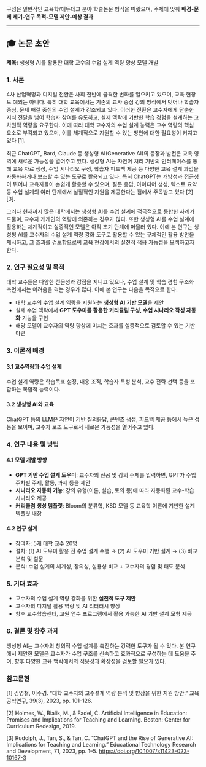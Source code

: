 구성은 일반적인 교육학/에듀테크 분야 학술논문 형식을 따랐으며, 주제에 맞춰 **배경-문제 제기-연구 목적-모델 제안-예상 결과**

---

## 🎓 논문 초안  
**제목:** 생성형 AI를 활용한 대학 교수의 수업 설계 역량 향상 모델 개발

### 1. 서론  
4차 산업혁명과 디지털 전환은 사회 전반에 급격한 변화를 일으키고 있으며, 교육 현장도 예외는 아니다. 특히 대학 교육에서는 기존의 교사 중심 강의 방식에서 벗어나 학습자 중심, 문제 해결 중심의 수업 설계가 강조되고 있다. 이러한 전환은 교수자에게 단순한 지식 전달을 넘어 학습자 참여를 유도하고, 실제 맥락에 기반한 학습 경험을 설계하는 고차원적 역량을 요구한다. 이에 따라 대학 교수자의 수업 설계 능력은 교수 역량의 핵심 요소로 부각되고 있으며, 이를 체계적으로 지원할 수 있는 방안에 대한 필요성이 커지고 있다 [1].

최근 ChatGPT, Bard, Claude 등 생성형 AI(Generative AI)의 등장과 발전은 교육 영역에 새로운 가능성을 열어주고 있다. 생성형 AI는 자연어 처리 기반의 인터페이스를 통해 교육 자료 생성, 수업 시나리오 구성, 학습자 피드백 제공 등 다양한 교육 설계 과업을 자동화하거나 보조할 수 있는 도구로 활용되고 있다. 특히 ChatGPT는 개방성과 접근성이 뛰어나 교육자들이 손쉽게 활용할 수 있으며, 질문 응답, 아이디어 생성, 텍스트 요약 등 수업 설계의 여러 단계에서 실질적인 지원을 제공한다는 점에서 주목받고 있다 [2][3].

그러나 현재까지 많은 대학에서는 생성형 AI를 수업 설계에 적극적으로 통합한 사례가 드물며, 교수자 개개인의 역량에 의존하는 경우가 많다. 또한 생성형 AI를 수업 설계에 활용하는 체계적이고 실증적인 모델은 아직 초기 단계에 머물러 있다. 이에 본 연구는 생성형 AI를 교수자의 수업 설계 역량 강화 도구로 활용할 수 있는 구체적인 활용 방안을 제시하고, 그 효과를 검토함으로써 교육 현장에서의 실천적 적용 가능성을 모색하고자 한다.

### 2. 연구 필요성 및 목적  
대학 교수들은 다양한 전문성과 강점을 지니고 있으나, 수업 설계 및 학습 경험 구조화 측면에서는 어려움을 겪는 경우가 많다. 이에 본 연구는 다음을 목적으로 한다.  
- 대학 교수의 수업 설계 역량을 지원하는 **생성형 AI 기반 모델**을 제안  
- 실제 수업 맥락에서 **GPT 도우미를 활용한 커리큘럼 구성, 수업 시나리오 작성 자동화** 기능을 구현  
- 해당 모델이 교수자의 역량 향상에 미치는 효과를 실증적으로 검토할 수 있는 기반 마련

### 3. 이론적 배경  
#### 3.1 교수역량과 수업 설계  
수업 설계 역량은 학습목표 설정, 내용 조직, 학습자 특성 분석, 교수 전략 선택 등을 포함하는 복합적 능력이다.  
#### 3.2 생성형 AI와 교육  
ChatGPT 등의 LLM은 자연어 기반 질의응답, 콘텐츠 생성, 피드백 제공 등에서 높은 성능을 보이며, 교수자 보조 도구로서 새로운 가능성을 열어주고 있다.

### 4. 연구 내용 및 방법  
#### 4.1 모델 개발 방향  
- **GPT 기반 수업 설계 도우미**: 교수자의 전공 및 강의 주제를 입력하면, GPT가 수업 주차별 주제, 활동, 과제 등을 제안  
- **시나리오 자동화 기능**: 강의 유형(이론, 실습, 토의 등)에 따라 자동화된 교수-학습 시나리오 제공  
- **커리큘럼 생성 템플릿**: Bloom의 분류학, KSD 모델 등 교육학 이론에 기반한 설계 템플릿 내장  
#### 4.2 연구 설계  
- 참여자: 5개 대학 교수 20명  
- 절차: (1) AI 도우미 활용 전 수업 설계 수행 → (2) AI 도우미 기반 설계 → (3) 비교 분석 및 설문  
- 분석: 수업 설계의 체계성, 창의성, 실용성 비교 + 교수자의 경험 및 태도 분석

### 5. 기대 효과  
- 교수자의 수업 설계 역량 강화를 위한 **실천적 도구 제안**  
- 교수자의 디지털 활용 역량 및 AI 리터러시 향상  
- 향후 교수학습센터, 교원 연수 프로그램에서 활용 가능한 AI 기반 설계 모형 제공

### 6. 결론 및 향후 과제  
생성형 AI는 교수자의 창의적 수업 설계를 촉진하는 강력한 도구가 될 수 있다. 본 연구에서 제안한 모델은 교수자가 수업 구조를 신속하고 효과적으로 구성하는 데 도움을 주며, 향후 다양한 교육 맥락에서의 적용성과 확장성을 검토할 필요가 있다.

### 참고문헌
[1] 김영철, 이수경. “대학 교수자의 교수설계 역량 분석 및 향상을 위한 지원 방안.” 교육공학연구, 39(3), 2023, pp. 101-126.

[2] Holmes, W., Bialik, M., & Fadel, C. Artificial Intelligence in Education: Promises and Implications for Teaching and Learning. Boston: Center for Curriculum Redesign, 2019.

[3] Rudolph, J., Tan, S., & Tan, C. “ChatGPT and the Rise of Generative AI: Implications for Teaching and Learning.” Educational Technology Research and Development, 71, 2023, pp. 1–5. https://doi.org/10.1007/s11423-023-10167-3
